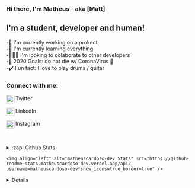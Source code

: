 ### Hi there, I'm Matheus - aka [Matt]

## I'm a student, developer and human!
-📇 I'm currently working on a prokect<br/>
-🌱 I'm currently learning everything<br/>
-🧑‍🤝‍🧑 I'm looking to colaborate to other developers<br/>
-🥅 2020 Goals: do not die w/ CoronaVirus 🦠<br/>
-✔️ Fun fact: I love to play drums / guitar<br/>

### Connect with me:

<img align="left" width="22px" src="https://cdn.jsdelivr.net/npm/simple-icons@v3/icons/twitter.svg" />  Twitter <br/><br/>
<img align="left" width="22px" src="https://cdn.jsdelivr.net/npm/simple-icons@v3/icons/linkedin.svg" />  LinkedIn <br/><br/>
<img align="left" width="22px" src="https://cdn.jsdelivr.net/npm/simple-icons@v3/icons/instagram.svg" />  Instagram <br/><br/>

<br />

<details>
	<summary>:zap: Github Stats<summary/>
	
	<img align="left" alt="matheuscardoso-dev Stats" src="https://github-readme-stats.matheuscardoso-dev.vercel.app/api?username=matheuscardoso-dev*show_icons=true_border=true" />

<details />
